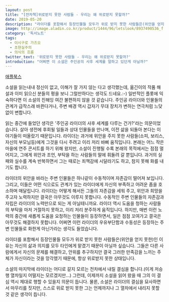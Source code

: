 ```yaml
---
layout: post
title: "[전자책]위로받지 못한 사람들 - 우리는 왜 위로받지 못할까?"
date: 2019-05-20
description: "라이더를 포함해서 등장인물들 모두가 위로 받지 못한 사람들은(위안을 얻지 못한)인 이유는 자신의 삶과 의지를 모두 타인에게 맡겼기 때문이 아닐까 싶습니다."
image: http://image.aladin.co.kr/product/1444/96/letslook/8937490536_f.jpg
category: '독서노트'
tags: 
  - 이시구로 가즈오
  - 초현실주의
  - 의식의 흐름
twitter_text: '위로받지 못한 사람들 - 우리는 왜 위로받지 못할까?'
introduction: "어쩌면 이 소설은 주인공의 사후 세계를 말하고 있던게 아닐까?"
---
```


[애플북스](https://books.apple.com/us/book/id1297160723)

소설을 읽는내내 정신이 없고, 이해가 잘 가지 않는 다고 생각했는데, 옮긴이의 작품 해설과 이미 읽으신 분들의 평을 보니 그럴만하다는 생각도 드네요.:-)
일반적인 플롯에 익숙하다면 이 소설의 진해잉 여간 불편하지 않을 것 같습니다. 주인공 라이더와 인물들의 관계가 급작스래 바뀐다거나, 주변 배경 역시 갑자기 무대 장치가 변하는 연극처럼 느닺없이 변합니다.

읽는 중간에 들었던 생각은 '주인공 라이더의 사후 세계를 다루는 건가?'라는 의문이었습니다. 살아 생전에 후회될 일들과 상대 인물들을 만나며, 이전 삶을 되돌아 본다는 이야기들이 떠올랐기 때문입니다.
라이더는 과거에 위안을 주지 못한 사람들(소피, 보리스, 자신의 부모님등)에게 그것을 다시 주려고 이리 저리 바삐 움직입니다. 본래는 어느 작은 마을에 연주 콘서트를 하기 위해 왔지만, 소설이 진행될 수록 본래의 목적에서는 점점 멀어지고, 그에게 위안과 조언, 부탁을 하는 사람들의 말에 휘둘려 갈 뿐입니다. 과거의 실패와 실수를 계속 반복하면서 그는 때로는 죄책감에 시달라기도 하고, 참지 못해 화를 내기도 합니다.

라이더의 위안을 바라는 주변 인물들은 하나같이 수동적이며 자존감이 떨어져 보입니다. 그리고, 이들은 어떤 식으로도 관계가 있는 라이더에게 자신의 부족하고 어려운 좀을 호소하며 매달립니다. 라이더는 어떻게 해서든 그들의 자존감을 세워 주고, 위안과 희망을 주고자 노력하지만 결국은 아무것도 이루지 못합니다. 수동적인 주변 인물들의 자존감과 자립은 라이더의 노력만으로 되는 게 아닐테니까요. 라이더 역시 도움을 청하는 사람들의 부탁을 마저 거절하지 못하고, 이리 저리 분주하게 움직입니다. 하지만, 매번 이런 노력의 중간에 새롭게 도움을 요청하는 인물들이 등장하면서, 일은 점점 꼬여가고 결국은 아무것도 해결하지 못합니다. 어쩌면 이런 라이더의 우유부단함과 수동성은 등장하는 주변 인물들로 화한게 아닌가라는 생각도 들었습니다.

라이더를 포함해서 등장인물들 모두가 위로 받지 못한 사람들은(위안을 얻지 못한)인 이유는 자신의 삶과 의지를 모두 타인에게 맡겼기 때문이 아닐까 싶습니다. 그들은 다른 사람에게서 자신의 문제를 해결하고, 안위를 추구하지만 결국 그러한 만족감을 느끼는 주체가 자신이라는 것을 망각헸기 때문에, 항상 위로받지 못한 상태입니다.

소설의 마지막에 라이더는 어디로 갈지 모르는 전차에서 내릴 결심을 합니다.(이게 저승행 열차일지 어떨지는 모르겠지만...) 그런데, 이제까지 소설을 읽어 왔을 때 그의 이 결심 역시 제대로 행할 수 있을지 의문이 듭니다. 물론, 소설은 라이더의 결심을 묘사하면서 마무리를 짓지만, 스스로 위로 받지 못한 그는 언제까지나 그 열차에서 내리지 못할 것 같은 생각이 듭니다.